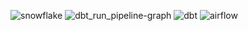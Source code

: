 ![snowflake](https://github.com/user-attachments/assets/c511c962-9600-4803-8d70-180d1c64af90)
![dbt_run_pipeline-graph](https://github.com/user-attachments/assets/7b24a822-647c-40a3-9275-305f65941869)
![dbt](https://github.com/user-attachments/assets/cd8183bc-af7f-4970-97f4-d5ca43f9686c)
![airflow](https://github.com/user-attachments/assets/bc08895c-a8bb-4e85-848d-ee319b68f288)
